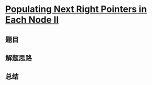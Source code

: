 # [Populating Next Right Pointers in Each Node II](https://leetcode.com/problems/populating-next-right-pointers-in-each-node-ii/)
## 题目


## 解题思路


## 总结


